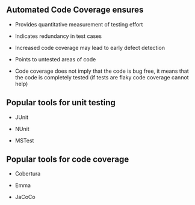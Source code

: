 ## Automated Code Coverage ensures


* Provides quantitative measurement of testing effort

* Indicates redundancy in test cases

* Increased code coverage may lead to early defect detection

* Points to untested areas of code

* Code coverage does not imply that the code is bug free, it means that the code is completely tested (if tests are flaky code coverage cannot help)

## Popular tools for unit testing

* JUnit

* NUnit

* MSTest 

## Popular tools for code coverage

* Cobertura

* Emma

* JaCoCo
